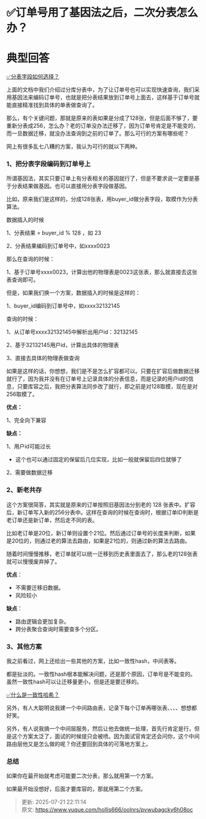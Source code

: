 # ✅订单号用了基因法之后，二次分表怎么办？

# 典型回答


[✅分表字段如何选择？](https://www.yuque.com/hollis666/oolnrs/mec4ust5rpfob78r)



上面的文档中我们介绍过分库分表中，为了让订单号也可以实现快速查询，我们采用基因法来编码订单号，也就是把分表结果放到订单号上面去，这样基于订单号就能直接精准找到具体的单表做查询了。



那么，有个关键问题，那就是原来的表如果是分成了128张，但是后面不够了，要重新分表成256，怎么办？老的订单没办法迁移了，因为订单号肯定是不能变的，而一旦数据迁移，就没办法查询到之前的订单了。那么可行的方案有哪些呢？



网上有很多乱七八糟的方案，我认为可行的就以下两种。



### 1、把分表字段编码到订单号上


所谓基因法，其实只要订单上有分表相关的基因就行了，但是不要求说一定要是基于分表结果做基因。也可以直接用分表字段做基因。



比如，原来我们是这样的，分成128张表，用buyer_id做分表字段，取模作为分表算法。



数据插入的时候



1、分表结果 =  buyer_id % 128 ，如 23

2、分表结果编码到订单号中，如xxxx0023



那么在查询的时候：



1、基于订单号xxxx0023，计算出他的物理表是0023这张表，那么就直接去这张表查询即可。





但是，如果我们换一个方案，数据插入的时候是这样的：



1、buyer_id编码到订单号中，如xxxx32132145



查询的时候：



1、从订单号xxxx32132145中解析出用户id：32132145

2、基于32132145用户id，计算出具体的物理表

3、直接去具体的物理表做查询





如果是这样的话，你想想，我们是不是怎么扩容都可以。只要在扩容后做数据迁移就行了，因为我并没有在订单号上记录具体的分表信息，而是记录的用户id的信息，只要库容之后，我把分表算法同步改了就行，即之前是对128取模，现在是对256取模了。



**优点：**

1、完全向下兼容



**缺点：**

1、用户id可能过长

+ 这个也可以通过固定的保留后几位实现，比如一般就保留后四位就够了

2、需要做数据迁移





### 2、新老共存


这个方案很简答，其实就是原来的订单按照旧基因法分到老的 128 张表中。扩容后，新订单写入新的256分表中。这样在查询的时候在查询时，根据订单ID判断是老订单还是新订单，然后走不同的表。



比如老订单是20位，新订单则设置个21位。然后通过订单号的长度来判断，如果是20位的，则通过老的算法去路由，如果是21位的，则通过新的算法去路由。



随着时间慢慢推移，老订单就可以统一迁移到历史表里面去了，那么老的128张表就可以慢慢废弃掉了。



**优点**：

+ 不需要迁移旧数据。
+ 风险较小



**缺点**：

+ 路由逻辑会更加复杂。
+ 跨分表聚合查询时需要查多个分区。



### 3、其他方案


我之前看过，网上还给出一些其他的方案，比如一致性hash，中间表等。



都是扯淡的。一致性hash根本能解决问题，还是那个原因，订单号是不能变的。虽然一致性hash可以让迁移量更小，但是还是要迁移的。



[✅什么是一致性哈希？](https://www.yuque.com/hollis666/oolnrs/hgx0twgg4t7nqg6v)



另外，有人大聪明说我建一个中间路由表，记录下每个订单再哪张表、、、、想想都好笑。



另外，有人说我搞一个中间层服务，然后让他去做统一处理，首先行肯定是行，但是这个方案太泛了，面试的时候提只会被喷。因为面试官肯定还会问你，这个中间路由层他又是怎么做的呢？你还要回到具体的可落地方案上。





### 总结


如果你在最开始就考虑可能要二次分表，那么就用第一个方案。



如果最开始没想好，后面才要库容的，那就用第二个方案。



> 更新: 2025-07-21 22:11:14  
> 原文: <https://www.yuque.com/hollis666/oolnrs/pvwubagcky6h08oc>